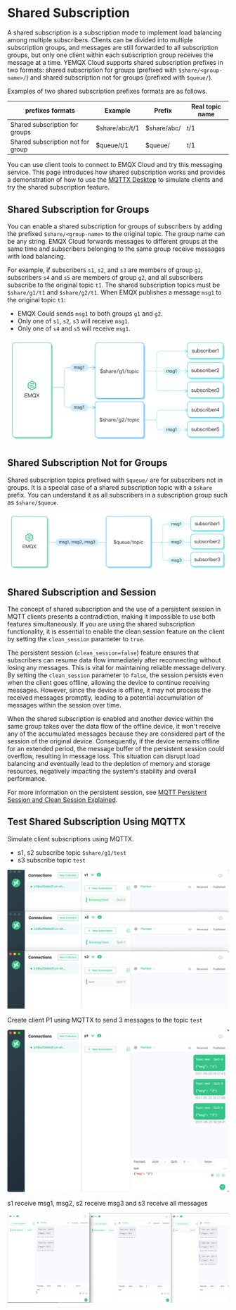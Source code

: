 # Shared Subscription

A shared subscription is a subscription mode to implement load balancing among multiple subscribers. Clients can be divided into multiple subscription groups, and messages are still forwarded to all subscription groups, but only one client within each subscription group receives the message at a time. YEMQX Cloud supports shared subscription prefixes in two formats: shared subscription for groups (prefixed with `$share/<group-name>/`) and shared subscription not for groups (prefixed with `$queue/`).

Examples of two shared subscription prefixes formats are as follows.

| prefixes formats                  | Example        | Prefix      | Real topic name |
| --------------------------------- | -------------- | ----------- | --------------- |
| Shared subscription for groups    | $share/abc/t/1 | $share/abc/ | t/1             |
| Shared subscription not for group | $queue/t/1     | $queue/     | t/1             |

You can use client tools to connect to EMQX Cloud and try this messaging service. This page introduces how shared subscription works and provides a demonstration of how to use the [MQTTX Desktop](https://mqttx.app/) to simulate clients and try the shared subscription feature.

## Shared Subscription for Groups

You can enable a shared subscription for groups of subscribers by adding the prefixed `$share/<group-name>` to the original topic. The group name can be any string. EMQX Cloud forwards messages to different groups at the same time and subscribers belonging to the same group receive messages with load balancing.

For example, if subscribers `s1`, `s2`, and `s3` are members of group `g1`, subscribers `s4` and `s5` are members of group `g2`, and all subscribers subscribe to the original topic `t1`. The shared subscription topics must be `$share/g1/t1` and `$share/g2/t1`. When EMQX publishes a message `msg1` to the original topic `t1`:

- EMQX Could sends `msg1` to both groups `g1` and `g2`.
- Only one of `s1`, `s2`, `s3` will receive `msg1`.
- Only one of `s4` and `s5` will receive `msg1`.

<img src="./_assets/shared_subscription_group.png" alt="shared_subscription_group" style="zoom:50%;" />

## Shared Subscription Not for Groups

Shared subscription topics prefixed with `$queue/` are for subscribers not in groups. It is a special case of a shared subscription topic with a `$share` prefix. You can understand it as all subscribers in a subscription group such as `$share/$queue`.

<img src="./_assets/shared_subscription_queue.jpg" alt="shared_subscription_queue" style="zoom:50%;" />



## Shared Subscription and Session

The concept of shared subscription and the use of a persistent session in MQTT clients presents a contradiction, making it impossible to use both features simultaneously. If you are using the shared subscription functionality, it is essential to enable the clean session feature on the client by setting the `clean_session` parameter to `true`.

The persistent session (`clean_session=false`) feature ensures that subscribers can resume data flow immediately after reconnecting without losing any messages. This is vital for maintaining reliable message delivery. By setting the `clean_session` parameter to `false`, the session persists even when the client goes offline, allowing the device to continue receiving messages. However, since the device is offline, it may not process the received messages promptly, leading to a potential accumulation of messages within the session over time.

When the shared subscription is enabled and another device within the same group takes over the data flow of the offline device, it won't receive any of the accumulated messages because they are considered part of the session of the original device. Consequently, if the device remains offline for an extended period, the message buffer of the persistent session could overflow, resulting in message loss. This situation can disrupt load balancing and eventually lead to the depletion of memory and storage resources, negatively impacting the system's stability and overall performance.

For more information on the persistent session, see [MQTT Persistent Session and Clean Session Explained](https://www.emqx.com/en/blog/mqtt-session).

## Test Shared Subscription Using MQTTX

Simulate client subscriptions using MQTTX.

* s1, s2 subscribe topic `$share/g1/test`
* s3 subscribe topic `test`

![shared_subscription_1](./_assets/shared_subscription_1.png)

Create client P1 using MQTTX to send 3 messages to the topic `test`

![shared_subscription_2](./_assets/shared_subscription_2.png)

s1 receive msg1, msg2, s2 receive msg3 and s3 receive all messages

![shared_subscription_3](./_assets/shared_subscription_3.png)